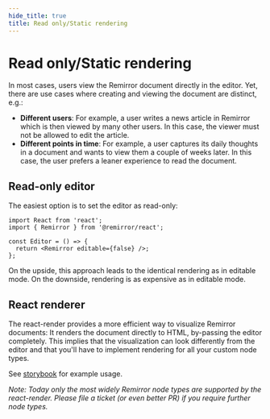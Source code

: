 ```yaml
---
hide_title: true
title: Read only/Static rendering
---
```


# Read only/Static rendering

In most cases, users view the Remirror document directly in the editor. Yet, there are use cases where creating and viewing the document are distinct, e.g.:

- **Different users**: For example, a user writes a news article in Remirror which is then viewed by many other users. In this case, the viewer must not be allowed to edit the article.
- **Different points in time**: For example, a user captures its daily thoughts in a document and wants to view them a couple of weeks later. In this case, the user prefers a leaner experience to read the document.

## Read-only editor

The easiest option is to set the editor as read-only:

```tsx
import React from 'react';
import { Remirror } from '@remirror/react';

const Editor = () => {
  return <Remirror editable={false} />;
};
```

On the upside, this approach leads to the identical rendering as in editable mode. On the downside, rendering is as expensive as in editable mode.

## React renderer

The react-render provides a more efficient way to visualize Remirror documents: It renders the document directly to HTML, by-passing the editor completely. This implies that the visualization can look differently from the editor and that you'll have to implement rendering for all your custom node types.

See [storybook](https://remirror.vercel.app/?path=/story/editors-react-renderer-static-html--basic) for example usage.

_Note: Today only the most widely Remirror node types are supported by the react-render. Please file a ticket (or even better PR) if you require further node types._
